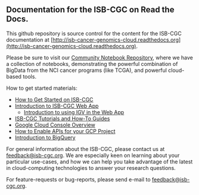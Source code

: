 ## Documentation for the ISB-CGC on Read the Docs.

This github repository is source control for the content for the ISB-CGC documentation at [http://isb-cancer-genomics-cloud.readthedocs.org](http://isb-cancer-genomics-cloud.readthedocs.org).

Please be sure to visit our [Community Notebook Repository](https://github.com/isb-cgc/Community-Notebooks/tree/master), where we have a collection of notebooks, demonstrating the powerful combination of BigData from the NCI cancer programs (like TCGA), and powerful cloud-based tools.

How to get started materials:
* [How to Get Started on ISB-CGC](https://isb-cancer-genomics-cloud.readthedocs.io/en/latest/sections/HowToGetStartedonISB-CGC.html)
* [Introduction to ISB-CGC Web App](https://isb-cancer-genomics-cloud.readthedocs.io/en/latest/sections/Web-UI.html)
  + [Introduction to using IGV in the Web App](https://isb-cancer-genomics-cloud.readthedocs.io/en/latest/sections/webapp/IGV-Browser.html)
* [ISB-CGC Tutorials and How-To Guides](https://isb-cancer-genomics-cloud.readthedocs.io/en/latest/sections/TutorialsAndHow-ToGuides.html)
* [Google Cloud Console Overview](https://cloud.google.com/docs/overview)
* [How to Enable APIs for your GCP Project](https://cloud.google.com/apis/docs/getting-started)
* [Introduction to BigQuery](https://isb-cancer-genomics-cloud.readthedocs.io/en/latest/sections/progapi/bigqueryGUI/HowToAccessBigQueryFromTheGoogleCloudPlatform.html)

For general information about the ISB-CGC, please contact us at feedback@isb-cgc.org. We are especially keen on learning about your particular use-cases, and how we can help you take advantage of the latest in cloud-computing technologies to answer your research questions.

For feature-requests or bug-reports, please send e-mail to feedback@isb-cgc.org.
